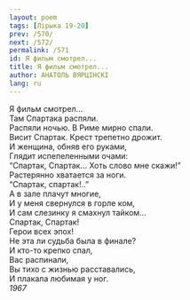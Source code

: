 ```yaml
---
layout: poem
tags: [Лірыка 19-20]
prev: /570/
next: /572/
permalink: /571
id: Я фильм смотрел...
title: Я фильм смотрел...
author: АНАТОЛЬ ВЯРЦІНСКІ
lang: ru
---
```



Я фильм смотрел...  
Там Спартака распяли.  
Распяли ночью. В Риме мирно спали.  
Висит Спартак. Крест трепетно дрожит.   
И женщина, обняв его руками,    
Глядит испепеленными очами:  
“Спартак, Спартак... Хоть слово мне скажи!”  
Растерянно хватается за ноги.  
“Cпартак, спартак!..”  
А в зале плачут многие,  
И у меня свернулся в горле ком,  
И сам слезинку я смахнул тайком...  
Спартак, Спартак!  
Герои всех эпох!  
Не эта ли судьба была в финале?  
И кто-то крепко спал,  
Вас распинали,  
Вы тихо с жизнью расставались,  
И плакала любимая у ног.  
*1967*  
